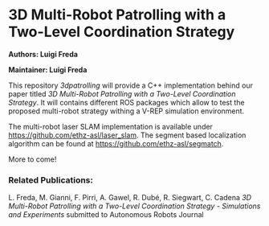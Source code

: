 # 3D Multi-Robot Patrolling with a Two-Level Coordination Strategy

**Authors: Luigi Freda** 

**Maintainer: Luigi Freda** 

This repository *3dpatrolling* will provide a C++ implementation behind our paper titled *3D Multi-Robot Patrolling with a Two-Level Coordination Strategy*. It will contains different ROS packages which allow to test the proposed multi-robot strategy withing a V-REP simulation environment. 

The multi-robot laser SLAM implementation is available under https://github.com/ethz-asl/laser_slam. The segment based localization algorithm can be found at https://github.com/ethz-asl/segmatch. 

More to come!

### Related Publications:

L. Freda, M. Gianni, F. Pirri, A. Gawel, R. Dubé, R. Siegwart, C. Cadena
*3D Multi-Robot Patrolling with a Two-Level Coordination Strategy - Simulations and Experiments*
submitted to Autonomous Robots Journal

